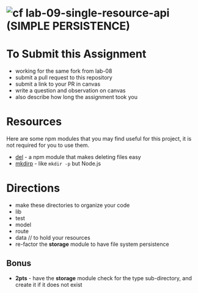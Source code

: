 ![cf](https://i.imgur.com/7v5ASc8.png) lab-09-single-resource-api (SIMPLE PERSISTENCE)
======

# To Submit this Assignment
  * working for the same fork from lab-08
  * submit a pull request to this repository
  * submit a link to your PR in canvas
  * write a question and observation on canvas
  * also describe how long the assignment took you

# Resources
Here are some npm modules that you may find useful for this project, it is not required for you to use them.  
* [del](https://github.com/sindresorhus/del) - a npm module that makes deleting files easy
* [mkdirp](https://github.com/substack/node-mkdirp) - like `mkdir -p` but Node.js

# Directions
* make these directories to organize your code
 * lib
 * test
 * model
 * route
 * data // to hold your resources
* re-factor the **storage** module to have file system persistence

## Bonus
* **2pts** - have the **storage** module check for the type sub-directory, and create it if it does not exist
